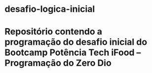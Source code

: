 # desafio-logica-inicial
# Repositório contendo a programação do desafio inicial do Bootcamp Potência Tech iFood – Programação do Zero Dio

